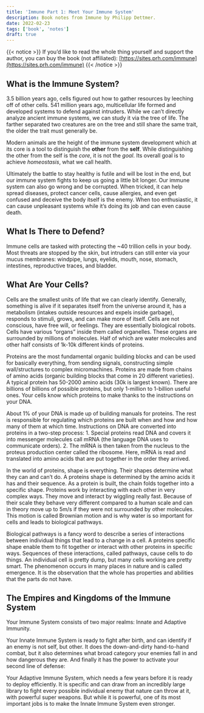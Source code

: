 ```yaml
---
title: 'Immune Part 1: Meet Your Immune System'
description: Book notes from Immune by Philipp Dettmer.
date: 2022-02-23
tags: ['book', 'notes']
draft: true
---
```


{{< notice >}}
If you’d like to read the whole thing yourself and support the author, you can buy the book (not affiliated): [https://sites.prh.com/immune](https://sites.prh.com/immune)
{{< /notice >}}

## What is the Immune System?

3.5 billion years ago, cells figured out how to gather resources by leeching off of other cells. 541 million years ago,
multicellular life formed and developed systems to defend against intruders. While we can’t directly analyze ancient
immune systems, we can study it via the tree of life. The farther separated two creatures are on the tree and still
share the same trait, the older the trait must generally be.

Modern animals are the height of the immune system development which at its core is a tool to distinguish the **other**
from the **self**. While distinguishing the other from the self is the _core_, it is not the _goal_. Its overall goal is
to achieve _homeostasis_, what we call health.

Ultimately the battle to stay healthy is futile and will be lost in the end, but our immune system fights to keep us
going a little bit longer. Our immune system can also go wrong and be corrupted. When tricked, it can help spread
diseases, protect cancer cells, cause allergies, and even get confused and deceive the body itself is the enemy. When
too enthusiastic, it can cause unpleasant systems while it’s doing its job and can even cause death.

## What Is There to Defend?

Immune cells are tasked with protecting the ~40 trillion cells in your body. Most threats are stopped by the skin, but
intruders can still enter via your mucus membranes: windpipe, lungs, eyelids, mouth, nose, stomach, intestines,
reproductive traces, and bladder.

## What Are Your Cells?

Cells are the smallest units of life that we can clearly identify. Generally, something is alive if it separates itself
from the universe around it, has a metabolism (intakes outside resources and expels inside garbage), responds to
stimuli, grows, and can make more of itself. Cells are not conscious, have free will, or feelings. They are essentially
biological robots. Cells have various “organs” inside them called organelles. These organs are surrounded by millions of
molecules. Half of which are water molecules and other half consists of 1k-10k different kinds of proteins.

Proteins are the most fundamental organic building blocks and can be used for basically everything, from sending
signals, constructing simple wall/structures to complex micromachines. Proteins are made from chains of amino acids
(organic building blocks that come in 20 different varieties). A typical protein has 50-2000 amino acids (30k is largest
known). There are billions of billions of possible proteins, but only 1-million to 1-billion useful ones. Your cells
know which proteins to make thanks to the instructions on your DNA.

About 1% of your DNA is made up of building manuals for proteins. The rest is responsible for regulating which proteins
are built when and how and how many of them at which time. Instructions on DNA are converted into proteins in a two-step
process: 1. Special proteins read DNA and covers it into messenger molecules call mRNA (the language DNA uses to
communicate orders). 2. The mRNA is then taken from the nucleus to the proteus production center called the ribosome.
Here, mRNA is read and translated into amino acids that are put together in the order they arrived.

In the world of proteins, shape is everything. Their shapes determine what they can and can’t do. A proteins shape is
determined by the amino acids it has and their sequence. As a protein is built, the chain folds together into a specific
shape. Proteins work by interacting with each other in very complex ways. They move and interact by wiggling really
fast. Because of their scale they behave very different compared to a human scale and can in theory move up to 5m/s if
they were not surrounded by other molecules. This motion is called Brownian motion and is why water is so important for
cells and leads to biological pathways.

Biological pathways is a fancy word to describe a series of interactions between individual things that lead to a change
in a cell. A proteins specific shape enable them to fit together or interact with other proteins in specific ways.
Sequences of these interactions, called pathways, cause cells to do things. An individual cell is pretty dump, but many
cells working are pretty smart. The phenomenon occurs in many places in nature and is called emergence. It is the
observation that the whole has properties and abilities that the parts do not have.

## The Empires and Kingdoms of the Immune System

Your Immune System consists of two major realms: Innate and Adaptive Immunity.

Your Innate Immune System is ready to fight after birth, and can identify if an enemy is not self, but other. It does
the down-and-dirty hand-to-hand combat, but it also determines what broad category your enemies fall in and how
dangerous they are. And finally it has the power to activate your second line of defense:

Your Adaptive Immune System, which needs a few years before it is ready to deploy efficiently. It is specific and can
draw from an incredibly large library to fight every possible individual enemy that nature can throw at it, with
powerful super weapons. But while it is powerful, one of its most important jobs is to make the Innate Immune System
even stronger.
